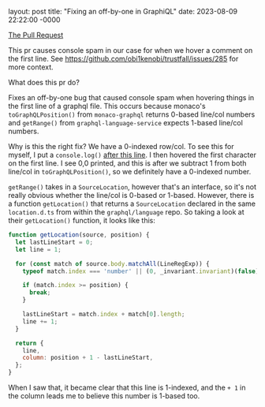 layout: post
title: "Fixing an off-by-one in GraphiQL"
date: 2023-08-09 22:22:00 -0000

[The Pull Request](https://github.com/graphql/graphiql/pull/3397)

This pr causes console spam in our case for when we hover a comment on the first line. See https://github.com/obi1kenobi/trustfall/issues/285 for more context.

What does this pr do?

Fixes an off-by-one bug that caused console spam when hovering things in the first line of a graphql file. This occurs because monaco's `toGraphQLPosition()` from `monaco-graphql` returns 0-based line/col numbers and `getRange()` from `graphql-language-service` expects 1-based line/col numbers.

Why is this the right fix?
We have a 0-indexed row/col. To see this for myself, I put a `console.log()` [after this line](https://github.com/graphql/graphiql/pull/3397/files#diff-864a2605362ad715bfa1b09cd9cbf18396a38b11c4a09b28a05dd1e831aed2aaR87). I then hovered the first character on the first line. I see 0,0 printed, and this is after we subtract 1 from both line/col in `toGraphQLPosition()`, so we definitely have a 0-indexed number.

`getRange()` takes in a `SourceLocation`, however that's an interface, so it's not really obvious whether the line/col is 0-based or 1-based. However, there is a function `getLocation()` that returns a `SourceLocation` declared in the same `location.d.ts` from within the `graphql/language` repo. So taking a look at their `getLocation()` function, it looks like this:
```js
function getLocation(source, position) {
  let lastLineStart = 0;
  let line = 1;

  for (const match of source.body.matchAll(LineRegExp)) {
    typeof match.index === 'number' || (0, _invariant.invariant)(false);

    if (match.index >= position) {
      break;
    }

    lastLineStart = match.index + match[0].length;
    line += 1;
  }

  return {
    line,
    column: position + 1 - lastLineStart,
  };
}
```

When I saw that, it became clear that this line is 1-indexed, and the `+ 1` in the column leads me to believe this number is 1-based too.
